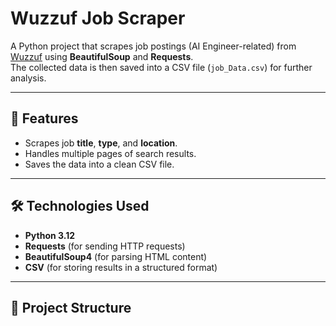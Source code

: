 # Wuzzuf Job Scraper  

A Python project that scrapes job postings (AI Engineer-related) from [Wuzzuf](https://wuzzuf.net) using **BeautifulSoup** and **Requests**.  
The collected data is then saved into a CSV file (`job_Data.csv`) for further analysis.  

---

## 🚀 Features  
- Scrapes job **title**, **type**, and **location**.  
- Handles multiple pages of search results.  
- Saves the data into a clean CSV file.  

---

## 🛠️ Technologies Used  
- **Python 3.12**  
- **Requests** (for sending HTTP requests)  
- **BeautifulSoup4** (for parsing HTML content)  
- **CSV** (for storing results in a structured format)  

---

## 📂 Project Structure  
